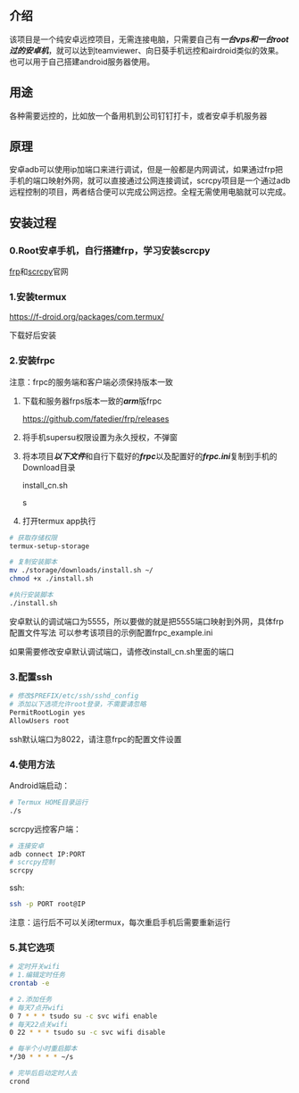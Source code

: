 ## 介绍

该项目是一个纯安卓远控项目，无需连接电脑，只需要自己有***一台vps和一台root过的安卓机***，就可以达到teamviewer、向日葵手机远控和airdroid类似的效果。也可以用于自己搭建android服务器使用。

## 用途

各种需要远控的，比如放一个备用机到公司钉钉打卡，或者安卓手机服务器

## 原理

安卓adb可以使用ip加端口来进行调试，但是一般都是内网调试，如果通过frp把手机的端口映射外网，就可以直接通过公网连接调试，scrcpy项目是一个通过adb远程控制的项目，两者结合便可以完成公网远控。全程无需使用电脑就可以完成。

## 安装过程

### 0.Root安卓手机，自行搭建frp，学习安装scrcpy

[frp](https://github.com/fatedier/frp/releases)和[scrcpy](https://github.com/Genymobile/scrcpy)官网

### 1.安装termux

<https://f-droid.org/packages/com.termux/>

下载好后安装

### 2.安装frpc

注意：frpc的服务端和客户端必须保持版本一致

1. 下载和服务器frps版本一致的***arm***版frpc

   <https://github.com/fatedier/frp/releases>

2. 将手机supersu权限设置为永久授权，不弹窗

3. 将本项目***以下文件***和自行下载好的***frpc***以及配置好的***frpc.ini***复制到手机的Download目录

   install_cn.sh

   s

4. 打开termux app执行

```bash
# 获取存储权限
termux-setup-storage

# 复制安装脚本
mv ./storage/downloads/install.sh ~/
chmod +x ./install.sh

#执行安装脚本
./install.sh
```

安卓默认的调试端口为5555，所以要做的就是把5555端口映射到外网，具体frp配置文件写法		可以参考该项目的示例配置frpc_example.ini

如果需要修改安卓默认调试端口，请修改install_cn.sh里面的端口

### 3.配置ssh

```bash
# 修改$PREFIX/etc/ssh/sshd_config
# 添加以下选项允许root登录，不需要请忽略
PermitRootLogin yes
AllowUsers root
```

ssh默认端口为8022，请注意frpc的配置文件设置

### 4.使用方法

Android端启动：

```bash
# Termux HOME目录运行
./s
```

scrcpy远控客户端：

```bash
# 连接安卓
adb connect IP:PORT
# scrcpy控制
scrcpy
```

ssh:

```bash
ssh -p PORT root@IP
```

注意：运行后不可以关闭termux，每次重启手机后需要重新运行



### 5.其它选项

```bash
# 定时开关wifi
# 1.编辑定时任务
crontab -e

# 2.添加任务
# 每天7点开wifi
0 7 * * * tsudo su -c svc wifi enable
# 每天22点关wifi
0 22 * * * tsudo su -c svc wifi disable

# 每半个小时重启脚本
*/30 * * * * ~/s

# 完毕后启动定时人去
crond
```







